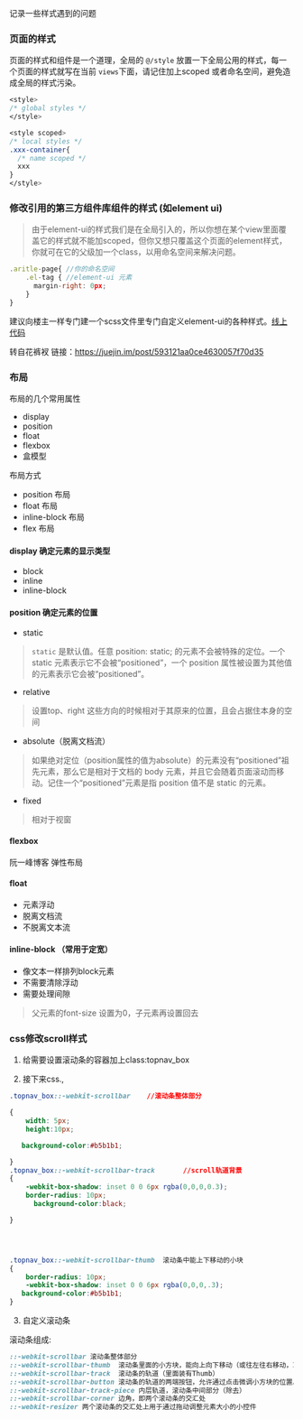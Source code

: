 记录一些样式遇到的问题

### 页面的样式

页面的样式和组件是一个道理，全局的 `@/style` 放置一下全局公用的样式，每一个页面的样式就写在当前 `views`下面，请记住加上scoped 或者命名空间，避免造成全局的样式污染。

```css
<style>
/* global styles */
</style>

<style scoped>
/* local styles */
.xxx-container{
  /* name scoped */
  xxx
}
</style>

```

### 修改引用的第三方组件库组件的样式 (如element ui)


>由于element-ui的样式我们是在全局引入的，所以你想在某个view里面覆盖它的样式就不能加scoped，但你又想只覆盖这个页面的element样式，你就可在它的父级加一个class，以用命名空间来解决问题。

```javascript
.aritle-page{ //你的命名空间
    .el-tag { //element-ui 元素
      margin-right: 0px;
    }
}

```

建议向楼主一样专门建一个scss文件里专门自定义element-ui的各种样式。[线上代码](https://github.com/PanJiaChen/vue-element-admin/blob/master/src/styles/element-ui.scss)


转自花裤衩
链接：https://juejin.im/post/593121aa0ce4630057f70d35

### 布局
布局的几个常用属性
- display
- position
- float
- flexbox
- 盒模型

布局方式
- position 布局
- float 布局
- inline-block 布局
- flex 布局


#### display 确定元素的显示类型
- block
- inline
- inline-block

#### position 确定元素的位置
- static
>`static` 是默认值。任意 position: static; 的元素不会被特殊的定位。一个 static 元素表示它不会被“positioned”，一个 position 属性被设置为其他值的元素表示它会被“positioned”。
- relative 
>设置top、right 这些方向的时候相对于其原来的位置，且会占据住本身的空间
- absolute（脱离文档流）
>如果绝对定位（position属性的值为absolute）的元素没有“positioned”祖先元素，那么它是相对于文档的 body 元素，并且它会随着页面滚动而移动。记住一个“positioned”元素是指 position 值不是 static 的元素。
- fixed
>相对于视窗

#### flexbox

阮一峰博客
弹性布局

#### float
- 元素浮动
- 脱离文档流
- 不脱离文本流
 
#### inline-block （常用于定宽）
- 像文本一样排列block元素
- 不需要清除浮动
- 需要处理间隙
>父元素的font-size 设置为0，子元素再设置回去


### css修改scroll样式
1. 给需要设置滚动条的容器加上class:topnav_box

2. 接下来css.,

```css
.topnav_box::-webkit-scrollbar    //滚动条整体部分

{  
    width: 5px;  
    height:10px;     

   background-color:#b5b1b1;

}  
.topnav_box::-webkit-scrollbar-track       //scroll轨道背景
{  
    -webkit-box-shadow: inset 0 0 6px rgba(0,0,0,0.3);  
    border-radius: 10px; 
      background-color:black;    

}




.topnav_box::-webkit-scrollbar-thumb  滚动条中能上下移动的小块
{  
    border-radius: 10px;  
    -webkit-box-shadow: inset 0 0 6px rgba(0,0,0,.3);  
   background-color:#b5b1b1;
} 
```

3. 自定义滚动条

滚动条组成:
```css
::-webkit-scrollbar 滚动条整体部分
::-webkit-scrollbar-thumb  滚动条里面的小方块，能向上向下移动（或往左往右移动，取决于是垂直滚动条还是水平滚动条）
::-webkit-scrollbar-track  滚动条的轨道（里面装有Thumb）
::-webkit-scrollbar-button 滚动条的轨道的两端按钮，允许通过点击微调小方块的位置。
::-webkit-scrollbar-track-piece 内层轨道，滚动条中间部分（除去）
::-webkit-scrollbar-corner 边角，即两个滚动条的交汇处
::-webkit-resizer 两个滚动条的交汇处上用于通过拖动调整元素大小的小控件
```